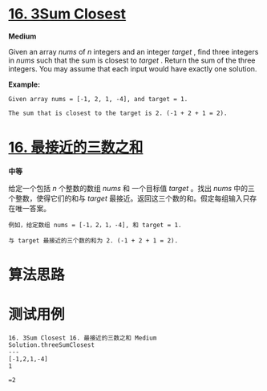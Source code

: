 # [16. 3Sum Closest][enTitle]

**Medium**

Given an array  *nums*  of  *n*  integers and an integer  *target* , find three integers in  *nums*  such that the sum is closest to  *target* . Return the sum of the three integers. You may assume that each input would have exactly one solution.

**Example:** 

```
Given array nums = [-1, 2, 1, -4], and target = 1.

The sum that is closest to the target is 2. (-1 + 2 + 1 = 2).

```
# [16. 最接近的三数之和][cnTitle]

**中等**

给定一个包括  *n*  个整数的数组  *nums* 和 一个目标值  *target* 。找出  *nums* 中的三个整数，使得它们的和与  *target*  最接近。返回这三个数的和。假定每组输入只存在唯一答案。

```
例如，给定数组 nums = [-1，2，1，-4], 和 target = 1.

与 target 最接近的三个数的和为 2. (-1 + 2 + 1 = 2).

```


# 算法思路

# 测试用例
```
16. 3Sum Closest 16. 最接近的三数之和 Medium
Solution.threeSumClosest
---
[-1,2,1,-4]
1

=2
```

[enTitle]: https://leetcode.com/problems/3sum-closest/
[cnTitle]: https://leetcode-cn.com/problems/3sum-closest/


